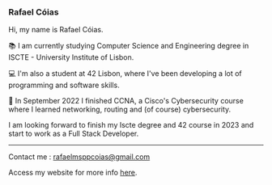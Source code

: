 ### Rafael Cóias

Hi, my name is Rafael Cóias.

📚️  I am currently studying Computer Science and Engineering degree in ISCTE - University Institute of Lisbon. 

💻️  I'm also a student at 42 Lisbon, where I've been developing a lot of programming and software skills.

🔐️  In September 2022 I finished CCNA, a Cisco's Cybersecurity course where I learned networking, routing and (of course) cybersecurity.

I am looking forward to finish my Iscte degree and 42 course in 2023 and start to work as a Full Stack Developer.

<hr>

Contact me : <a>rafaelmsppcoias@gmail.com</a>

Access my website for more info <a href="https://github.com/rafaelcoias">here</a>.
